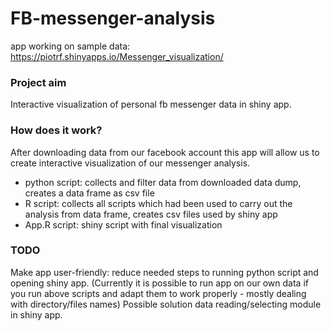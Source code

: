 # FB-messenger-analysis
app working on sample data: https://piotrf.shinyapps.io/Messenger_visualization/
### Project aim
Interactive visualization of personal fb messenger data in shiny app.
### How does it work?
After downloading data from our facebook account this app will allow us to create interactive visualization of our messenger analysis.
- python script: collects and filter data from downloaded data dump, creates a data frame as csv file
- R script: collects all scripts which had been used to carry out the analysis from data frame, creates csv files 
used by shiny app
- App.R script: shiny script with final visualization
### TODO
Make app user-friendly: reduce needed steps to running python script and opening shiny app.
(Currently it is possible to run app on our own data if you run above scripts and adapt them to work properly - mostly 
dealing with directory/files names)
Possible solution data reading/selecting module in shiny app.
